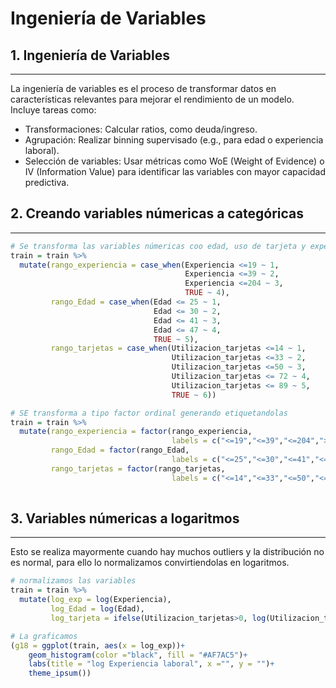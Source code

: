 # Ingeniería de Variables

## 1. Ingeniería de Variables
---

La ingeniería de variables es el proceso de transformar datos en características relevantes para mejorar el rendimiento de un modelo. Incluye tareas como:

* Transformaciones: Calcular ratios, como deuda/ingreso.
* Agrupación: Realizar binning supervisado (e.g., para edad o experiencia laboral).
* Selección de variables: Usar métricas como WoE (Weight of Evidence) o IV (Information Value) para identificar las variables con mayor capacidad predictiva.

## 2. Creando variables númericas a categóricas
---

```R
# Se transforma las variables númericas coo edad, uso de tarjeta y experiencia laboral en categorías
train = train %>% 
  mutate(rango_experiencia = case_when(Experiencia <=19 ~ 1,
                                       Experiencia <=39 ~ 2,
                                       Experiencia <=204 ~ 3,
                                       TRUE ~ 4),
         rango_Edad = case_when(Edad <= 25 ~ 1,
                                Edad <= 30 ~ 2,
                                Edad <= 41 ~ 3,
                                Edad <= 47 ~ 4,
                                TRUE ~ 5),
         rango_tarjetas = case_when(Utilizacion_tarjetas <=14 ~ 1,
                                    Utilizacion_tarjetas <=33 ~ 2,
                                    Utilizacion_tarjetas <=50 ~ 3,
                                    Utilizacion_tarjetas <= 72 ~ 4,
                                    Utilizacion_tarjetas <= 89 ~ 5,
                                    TRUE ~ 6))

# SE transforma a tipo factor ordinal generando etiquetandolas
train = train %>% 
  mutate(rango_experiencia = factor(rango_experiencia, 
                                    labels = c("<=19","<=39","<=204",">204")),
         rango_Edad = factor(rango_Edad, 
                                    labels = c("<=25","<=30","<=41","<=47",">41")),
         rango_tarjetas = factor(rango_tarjetas, 
                                    labels = c("<=14","<=33","<=50","<=72","<=89",">89")))
  
```

## 3. Variables númericas a logaritmos
---

Esto se realiza mayormente cuando hay muchos outliers y la distribución no es normal, para ello lo normalizamos convirtiendolas en logaritmos.

```R
# normalizamos las variables
train = train %>% 
  mutate(log_exp = log(Experiencia),
         log_Edad = log(Edad),
         log_tarjeta = ifelse(Utilizacion_tarjetas>0, log(Utilizacion_tarjetas),0))

# La graficamos
(g18 = ggplot(train, aes(x = log_exp))+
    geom_histogram(color ="black", fill = "#AF7AC5")+
    labs(title = "log Experiencia laboral", x ="", y = "")+
    theme_ipsum())
```
